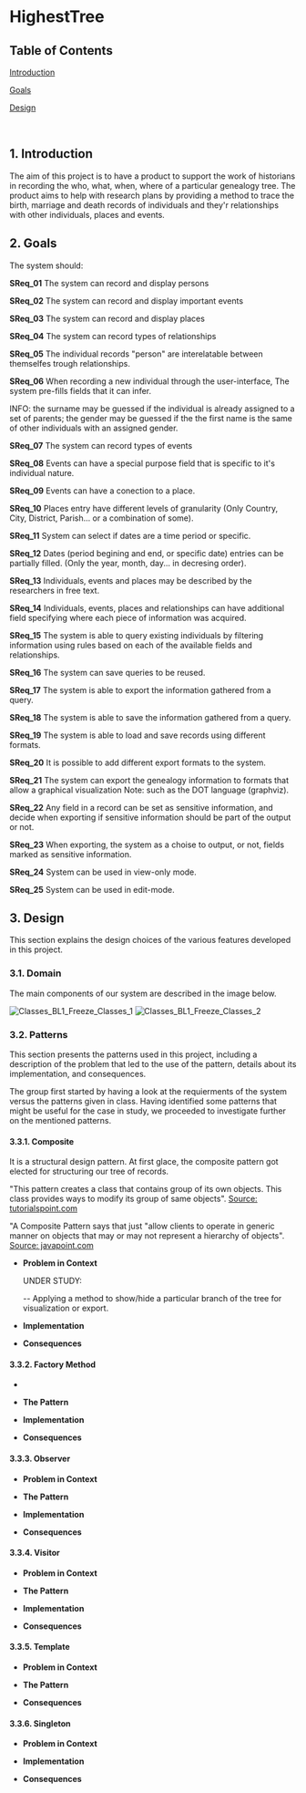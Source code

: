 # HighestTree

## Table of Contents
[Introduction](#Introduction)

[Goals](#Goals)

[Design](#Design)

<br>

## 1. Introduction

The aim of this project is to have a product to support the work of historians in recording the who, what, when, where of a particular genealogy tree. 
The product aims to help with research plans by providing a method to trace the birth, marriage and death records of individuals and they'r relationships with other individuals, places and events. 



## 2. Goals

The system should:

**SReq_01**	The system can record and display persons

**SReq_02**	The system can record and display important events

**SReq_03**	The system can record and display places

**SReq_04**	The system can record types of relationships

**SReq_05**	The individual records "person" are interelatable between themselfes trough relationships. 

**SReq_06**	When recording a new individual through the user-interface, The system pre-fills fields that it can infer.

INFO: the surname may be guessed if the individual is already assigned to a set of parents; the gender may be guessed if the the first name is the same of other individuals with an assigned gender.

**SReq_07**	The system can record types of events

**SReq_08**	Events can have a special purpose field that is specific to it's individual nature.

**SReq_09**	Events can have a conection to a place.

**SReq_10**	Places entry have different levels of granularity (Only Country, City, District, Parish... or a combination of some).

**SReq_11**	System can select if dates are a time period or specific.

**SReq_12**	Dates (period begining and end, or specific date) entries can be partially filled. (Only the year, month, day... in decresing order).

**SReq_13**	Individuals, events and places may be described by the researchers in free text.

**SReq_14**	Individuals, events, places and relationships can have additional field specifying where each piece of information was acquired.

**SReq_15**	The system is able to query existing individuals by filtering information using rules based on each of the available fields and relationships.

**SReq_16**	The system can save queries to be reused.

**SReq_17**	The system is able to export the information gathered from a query.

**SReq_18**	The system is able to save the information gathered from a query.

**SReq_19**	The system is able to load and save records using different formats.

**SReq_20**	It is possible to add different export formats to the system.

**SReq_21**	The system can export the genealogy information to formats that allow a graphical visualization Note: such as the DOT language (graphviz).

**SReq_22**	Any field in a record can be set as sensitive information, and decide when exporting if sensitive information should be part of the output or not.

**SReq_23**	When exporting, the system as a choise to output, or not, fields marked as sensitive information.

**SReq_24**	System can be used in view-only mode.

**SReq_25**	System can be used in edit-mode.


## 3. Design 
This section explains the design choices of the various 
features developed in this project.
 
### 3.1. Domain

The main components of our system are described in the image below.

![Classes_BL1_Freeze_Classes_1](https://github.com/ADS2022/HighestTree/blob/master/img/Classes_BL1_Freeze_Classes_1.png)
![Classes_BL1_Freeze_Classes_2](https://github.com/ADS2022/HighestTree/blob/master/img/Classes_BL1_Freeze_Classes_2.png)


### 3.2. Patterns

This section presents the patterns used in this project, including a description
of the problem that led to the use of the pattern, details about its implementation,
and consequences.

The group first started by having a look at the requierments of the system versus the patterns given in class. Having identified some patterns that might be useful for the case in study, we proceeded to investigate further on the mentioned patterns. 


#### 3.3.1. Composite
It is a structural design pattern. At first glace, the composite pattern got elected for structuring our tree of records. 


"This pattern creates a class that contains group of its own objects. This class provides ways to modify its group of same objects". [Source: tutorialspoint.com](https://www.tutorialspoint.com/design_pattern/composite_pattern.htm)

"A Composite Pattern says that just "allow clients to operate in generic manner on objects that may or may not represent a hierarchy of objects". [Source: javapoint.com](https://www.javatpoint.com/composite-pattern)


- **Problem in Context**

   UNDER STUDY:
   
   -- Applying a method to show/hide a particular branch of the tree for visualization or export.
   

- **Implementation**
  
- **Consequences**



#### 3.3.2. Factory Method
-
- **The Pattern**
 
- **Implementation**
   
- **Consequences**   

    
    
#### 3.3.3. Observer
- **Problem in Context**
 
- **The Pattern**
   
- **Implementation**

- **Consequences**
  
 

#### 3.3.4. Visitor
- **Problem in Context**
  
- **The Pattern**
    
- **Implementation**
 
- **Consequences**
   

#### 3.3.5. Template
- **Problem in Context**
 
- **The Pattern**

- **Consequences**


#### 3.3.6. Singleton
- **Problem in Context**
   
- **Implementation**
  
- **Consequences**


